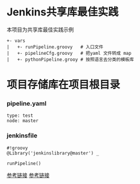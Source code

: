 # Jenkins共享库最佳实践

本项目为共享库最佳实践示例

```
+- vars
|   +- runPipeline.groovy   # 入口文件
|   +- pipelineCfg.groovy   # 把yaml 文件转成 map
|   +- pythonPipeline.grooy # 按照语言去分类的模板库
```

# 项目存储库在项目根目录
### pipeline.yaml 
```
type: test
node: master
```
### jenkinsfile
```
#!groovy   
@Library('jenkinslibrary@master') _

runPipeline()
```

[参考链接](https://mp.weixin.qq.com/s?__biz=MzIzODIwNDg5NA==&mid=2247483830&idx=1&sn=29b69b6de61e4b9cf52f486788be9e42&chksm=e93da307de4a2a11ba4e12cdbc5b38fa7529bcf15352d3dca58e126c374a2ebdf063f5a76d76&mpshare=1&scene=1&srcid=07263xmk2Rtx9CN14kwnbOqk&sharer_sharetime=1595747141011&sharer_shareid=8a5a5f5da305d6af4ee5c3458648754f&key=872f9623724a6dd2e65c08c344a06d5368cb32371152f62c2bc6681a5622e5e0793446874ff6d52f6abbf18d125fb19ef20c9d1602f2b13c82e2712aeec4b757bbef7e8694e018d7f8d4bb52c92c0649&ascene=1&uin=MTM0OTkwNzU0MA%3D%3D&devicetype=Windows+10+x64&version=62090529&lang=zh_CN&exportkey=AaZ%2BxFcx%2FDCx7M5YCxQTmas%3D&pass_ticket=XtfaSOWEVGBC%2BGWJIotgrU4yCQeRSHos2tCpaZiZBeErFlDDxX3ukSUc4hJBJuRX)
[参考链接](https://blog.opstree.com/2019/09/04/jenkins-pipeline-global-shared-libraries/)
